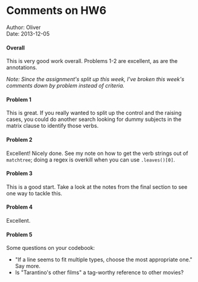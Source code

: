 # Comments on HW6

Author: Oliver  
Date: 2013-12-05

#### Overall

This is very good work overall. Problems 1-2 are excellent, as are the annotations.

_Note: Since the assignment's split up this week, I've broken this week's comments down by problem instead of criteria._

#### Problem 1

This is great. If you really wanted to split up the control and the raising cases, you could do another search looking for dummy subjects in the matrix clause to identify those verbs.

#### Problem 2

Excellent! Nicely done. See my note on how to get the verb strings out of `matchtree`; doing a regex is overkill when you can use `.leaves()[0]`.

#### Problem 3

This is a good start. Take a look at the notes from the final section to see one way to tackle this.

#### Problem 4

Excellent.

#### Problem 5

Some questions on your codebook:

- "If a line seems to fit multiple types, choose the most appropriate one." Say more.
- Is "Tarantino's other films" a tag-worthy reference to other movies?